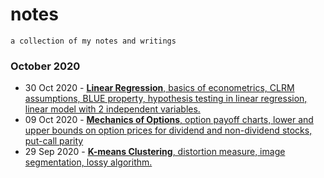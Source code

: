 # notes
`a collection of my notes and writings`

### October 2020
- 30 Oct 2020 - [**Linear Regression**, basics of econometrics, CLRM assumptions, BLUE property, hypothesis testing in linear regression, linear model with 2 independent variables.](https://rohithkrishna.in/notes/2020-10-30-linear-regression-econometrics-basics.pdf)
- 09 Oct 2020 - [**Mechanics of Options**, option payoff charts, lower and upper bounds on option prices for dividend and non-dividend stocks, put-call parity](https://rohithkrishna.in/notes/2020-10-09-mechanics-of-options.pdf)
- 29 Sep 2020 - [**K-means Clustering**, distortion measure, image segmentation, lossy algorithm.](https://rohithkrishna.in/notes/2020-09-29-kmeans-clustering.pdf)
